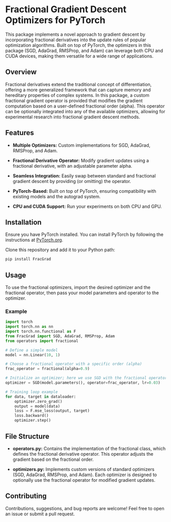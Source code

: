 
# Fractional Gradient Descent Optimizers for PyTorch

This package implements a novel approach to gradient descent by incorporating fractional derivatives into the update rules of popular optimization algorithms. Built on top of PyTorch, the optimizers in this package (SGD, AdaGrad, RMSProp, and Adam) can leverage both CPU and CUDA devices, making them versatile for a wide range of applications.

## Overview

Fractional derivatives extend the traditional concept of differentiation, offering a more generalized framework that can capture memory and hereditary properties of complex systems. In this package, a custom fractional gradient operator is provided that modifies the gradient computation based on a user-defined fractional order (alpha). This operator can be optionally integrated into any of the available optimizers, allowing for experimental research into fractional gradient descent methods.

## Features

- **Multiple Optimizers:** Custom implementations for SGD, AdaGrad, RMSProp, and Adam.

- **Fractional Derivative Operator:** Modify gradient updates using a fractional derivative, with an adjustable parameter alpha.

- **Seamless Integration:** Easily swap between standard and fractional gradient descent by providing (or omitting) the operator.

- **PyTorch-Based:** Built on top of PyTorch, ensuring compatibility with existing models and the autograd system.

- **CPU and CUDA Support:** Run your experiments on both CPU and GPU.

## Installation

Ensure you have PyTorch installed. You can install PyTorch by following the instructions at [PyTorch.org](https://pytorch.org/).

Clone this repository and add it to your Python path:
```bash
pip install FracGrad
```

## Usage

To use the fractional optimizers, import the desired optimizer and the fractional operator, then pass your model parameters and operator to the optimizer.

### Example

```python
import torch
import torch.nn as nn
import torch.nn.functional as F
from FracGrad import SGD, AdaGrad, RMSProp, Adam
from operators import fractional

# Define a simple model
model = nn.Linear(10, 1)

# Choose a fractional operator with a specific order (alpha)
frac_operator = fractional(alpha=0.9)

# Initialize an optimizer; here we use SGD with the fractional operator
optimizer = SGD(model.parameters(), operator=frac_operator, lr=0.03)

# Training loop example
for data, target in dataloader:
    optimizer.zero_grad()
    output = model(data)
    loss = F.mse_loss(output, target)
    loss.backward()
    optimizer.step()

```

## File Structure

- **operators.py:** Contains the implementation of the fractional class, which defines the fractional derivative operator. This operator adjusts the gradient based on the fractional order.

- **optimizers.py:** Implements custom versions of standard optimizers (SGD, AdaGrad, RMSProp, and Adam). Each optimizer is designed to optionally use the fractional operator for modified gradient updates.

## Contributing

Contributions, suggestions, and bug reports are welcome! Feel free to open an issue or submit a pull request.